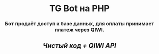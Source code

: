 <h1 align="center">
  TG Bot на PHP
</h1>
<h3 align="center">
  Бот продаёт доступ к базе данных, для оплаты принимает платеж через QIWI.<br>
</h3>
<h2 align="center">
  <i>Чистый код + QIWI API</i>
</h2>
